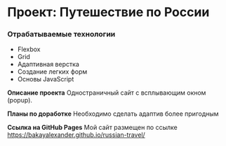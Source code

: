 # Проект: Путешествие по России

### Отрабатываемые технологии
* Flexbox
* Grid
* Адаптивная верстка
* Создание легких форм
* Основы JavaScript

**Описание проекта**
Одностраничный сайт с всплывающим окном (popup).

**Планы по доработке**
Необходимо сделать адаптив более пригодным 

**Ссылка на GitHub Pages**
Мой сайт размещен по ссылке https://bakayalexander.github.io/russian-travel/
